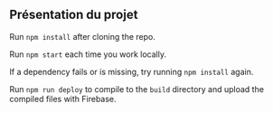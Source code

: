 
## Présentation du projet

Run `npm install` after cloning the repo.

Run `npm start` each time you work locally.

If a dependency fails or is missing, try running `npm install` again.

Run `npm run deploy` to compile to the `build` directory and upload the compiled files with Firebase.
